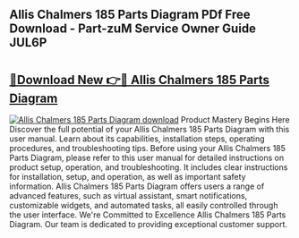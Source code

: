 ## Allis Chalmers 185 Parts Diagram PDf Free Download - Part-zuM Service Owner Guide JUL6P

# <h2><a href="http://dfhj5f.blite.top/?on=Allis+Chalmers+185+Parts+Diagram">🔗Download New 👉🔴 Allis Chalmers 185 Parts Diagram</a></h2>

[![Allis Chalmers 185 Parts Diagram download](https://i.imgur.com/lujVjoI.png)](http://dfhj5f.blite.top/?on=Allis+Chalmers+185+Parts+Diagram)
Product Mastery Begins Here Discover the full potential of your Allis Chalmers 185 Parts Diagram with this user manual. Learn about its capabilities, installation steps, operating procedures, and troubleshooting tips. Before using your Allis Chalmers 185 Parts Diagram, please refer to this user manual for detailed instructions on product setup, operation, and troubleshooting. It includes clear instructions for installation, setup, and operation, as well as important safety information. Allis Chalmers 185 Parts Diagram offers users a range of advanced features, such as virtual assistant, smart notifications, customizable widgets, and automated tasks, all easily controlled through the user interface. We're Committed to Excellence Allis Chalmers 185 Parts Diagram. Our team is dedicated to providing exceptional customer support.
